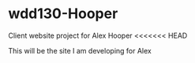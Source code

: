 # wdd130-Hooper
Client website project for Alex Hooper
<<<<<<< HEAD


This will be the site I am developing for Alex


